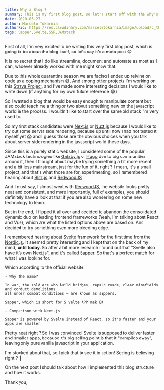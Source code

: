 ```yaml
---
title: Why a Blog ?
summary: This is my first blog post, so let's start off with the why's about this blog and the stack of choice.
date: 2020-05-27
author: Marcelo Tokarnia
authorPic: https://res.cloudinary.com/marcelotokarnia/image/upload/c_thumb,g_face:center,r_max,h_150,w_150,f_auto,q_auto/v1590609457/profile/A54I1782_qa84qz.jpg
tags: Sapper,Svelte,SSR,JAMstack
---
```


First of all, I'm very excited to be writing this very first blog post, which is going to be about the blog itself, so let's say it's a meta post 😆

It is no secret that I do like streamline, document and automate as most as I can, whoever already worked with me might know that.

Due to this whole quarantine season we are facing I ended up relying on code as a coping mechanism 😅, And among other projects I'm working on this [Strava Project](https://www.github.com/marcelotokarnia/strava-maps), and I've made some interesting decisions I would like to write down (if anything for my own future reference 😂)

So I wanted a blog that would be easy enough to manipulate content but also could teach me a thing or two about something new on the javascript world in the process. I wouldn't like to start over the same old stack I'm very used to.

So my first stack candidates were [Next.js](https://nextjs.org/) or [Nuxt.js](https://nuxtjs.org/) because I would like to try out some server side rendering, because up until now I had not tested it myself yet 😱 and I guess those are the obvious choices when you talk about server side rendering in the javascript world these days.

Since this is a purely static website, I considered some of the popular JAMstack technologies like [Gatsby.js](https://www.gatsbyjs.org/) or [Hugo](https://gohugo.io/) due to big communities around it, then I thought about maybe trying something a bit more recent and a bit less mainstream, just for the fun of it, right ? I mean, it's a small project, and that's what those are for, experimenting, so I remembered hearing about [Blitz.js](https://blitzjs.com/) and [RedwoodJS](https://redwoodjs.com/).

And I must say, I almost went with [RedwoodJS](https://redwoodjs.com/), the website looks pretty neat and consistent, and more importantly, full of examples, you should definitely have a look at that if you are also wondering on some new technology to learn.

But in the end, I flipped it all over and decided to abandon the consolidated dynamic duo on leading frontend frameworks (Yeah, I'm talking about React and Vue), which are what the listed options above are based on. And decided to try something even more bleeding edge.

I remembered hearing about [Svelte](https://svelte.dev/) framework for the first time from the [Nordic.js](https://nordicjs.com/). It seemed pretty interesting and I kept that on the back of my mind, **until today**. So after a bit more research I found out that "Svelte also have it's own Next.js", and it's called [Sapper](https://sapper.svelte.dev/). So that's a perfect match for what I was looking for.

Which according to the official website:

```
- Why the name?

In war, the soldiers who build bridges, repair roads, clear minefields and conduct demolitions
all under combat conditions — are known as sappers.

Sapper, which is short for S velte APP mak ER

- Comparison with Next.js

Sapper is powered by Svelte instead of React, so it's faster and your apps are smaller
```

Pretty neat right ? So I was convinced. Svelte is supposed to deliver faster and smaller apps, because it's big selling point is that it "compiles away", leaving only pure vanilla javascript in your application.

I'm stocked about that, so I pick that to see it in action! Seeing is believing right ? 🎉

On the next post I should talk about how I implemented this blog structure and how it works.

Thank you,
